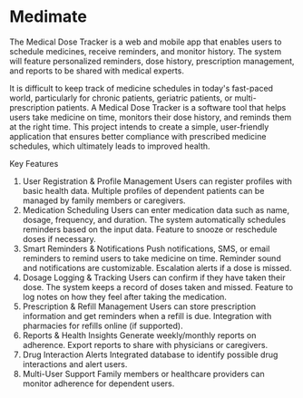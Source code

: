 # Medimate
The Medical Dose Tracker is a web and mobile app that enables users to schedule medicines, receive reminders, and monitor history. The system will feature personalized reminders, dose history, prescription management, and reports to be shared with medical experts.

It is difficult to keep track of medicine schedules in today's fast-paced world, particularly for chronic patients, geriatric patients, or multi-prescription patients. A Medical Dose Tracker is a software tool that helps users take medicine on time, monitors their dose history, and reminds them at the right time. This project intends to create a simple, user-friendly application that ensures better compliance with prescribed medicine schedules, which ultimately leads to improved health.

Key Features

1. User Registration & Profile Management
Users can register profiles with basic health data.
Multiple profiles of dependent patients can be managed by family members or caregivers.
2. Medication Scheduling
Users can enter medication data such as name, dosage, frequency, and duration.
The system automatically schedules reminders based on the input data.
Feature to snooze or reschedule doses if necessary.
3. Smart Reminders & Notifications
Push notifications, SMS, or email reminders to remind users to take medicine on time.
Reminder sound and notifications are customizable.
Escalation alerts if a dose is missed.
4. Dosage Logging & Tracking
Users can confirm if they have taken their dose.
The system keeps a record of doses taken and missed.
Feature to log notes on how they feel after taking the medication.
5. Prescription & Refill Management
Users can store prescription information and get reminders when a refill is due.
Integration with pharmacies for refills online (if supported).
6. Reports & Health Insights
Generate weekly/monthly reports on adherence.
Export reports to share with physicians or caregivers.
7. Drug Interaction Alerts
Integrated database to identify possible drug interactions and alert users.
8. Multi-User Support
Family members or healthcare providers can monitor adherence for dependent users.
